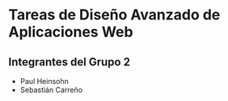 # Tareas de Diseño Avanzado de Aplicaciones Web

## Integrantes del Grupo 2
* Paul Heinsohn
* Sebastián Carreño
